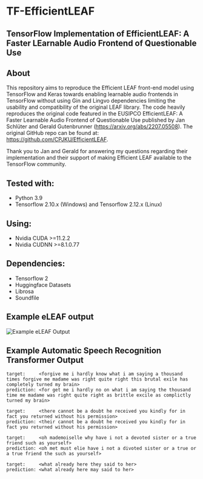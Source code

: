 # TF-EfficientLEAF
## TensorFlow Implementation of EfficientLEAF: A Faster LEarnable Audio Frontend of Questionable Use
## About
This repository aims to reproduce the Efficient LEAF front-end model using TensorFlow 
and Keras towards enabling learnable audio frontends in TensorFlow without using Gin 
and Lingvo dependencies limiting the usability and compatibility of the original LEAF library. The 
code heavily reproduces the original code featured in the EUSIPCO EfficientLEAF: 
A Faster Learnable Audio Frontend of Questionable Use published by Jan Schlüter 
and Gerald Gutenbrunner (https://arxiv.org/abs/2207.05508).  The original GitHub 
repo can be found at: https://github.com/CPJKU/EfficientLEAF.

Thank you to Jan and Gerald for answering my questions regarding their 
implementation and their support of making Efficient LEAF available 
to the TensorFlow community.

## Tested with:
* Python 3.9
* Tensorflow 2.10.x (Windows) and Tensorflow 2.12.x (Linux)

## Using:
* Nvidia CUDA >=11.2.2
* Nvidia CUDNN >=8.1.0.77

## Dependencies:
* Tensorflow 2
* Huggingface Datasets
* Librosa
* Soundfile

## Example eLEAF output

![Example eLEAF Output](https://github.com/amrosado/TF-EfficientLEAF/blob/aaron/initial_commit/example_output/eLEAF/eleaf_example_10.png?raw=true)

## Example Automatic Speech Recognition Transformer Output
```
target:     <forgive me i hardly know what i am saying a thousand times forgive me madame was right quite right this brutal exile has completely turned my brain>
prediction: <for get me i hardly no on what i am saying the thousand time me madame was right quite right as brittle excile as complictly turned my brain>

target:     <there cannot be a doubt he received you kindly for in fact you returned without his permission>
prediction: <their cannot be a doubt he received you kindly for in fact you returned without his permission>

target:     <oh mademoiselle why have i not a devoted sister or a true friend such as yourself>
prediction: <oh met must elie have i not a divoted sister or a true or a true friend the such as yourself>

target:     <what already here they said to her>
prediction: <what already here may said to her>
```
